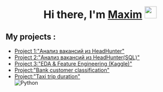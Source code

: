 <h1 align="center">Hi there, I'm <a href="https://github.com/illbeurs" target="_blank">Maxim</a> 
<img src="https://github.com/blackcater/blackcater/raw/main/images/Hi.gif" height="32"/></h1>

## My projects :
* [Project 1:"Анализ вакансий из HeadHunter"](https://github.com/illbeurs/DS-Course/tree/main/DS_Course_Folder/My%20projects/Project_1)
* [Project 2:"Анализ вакансий из HeadHunter(SQL)"](https://github.com/illbeurs/DS-Course/tree/main/DS_Course_Folder/My%20projects/Profect_2)
* [Project 3:"EDA & Feature Engineering (Kaggle)"](https://github.com/illbeurs/DS-Course/tree/main/DS_Course_Folder/My%20projects/Project_3)
* [Project:"Bank customer classification"](https://github.com/illbeurs/DS-Course/tree/fd2b4513367dd7de0c8e6a882eb962f29c74cad4/DS_Course_Folder/My%20projects/Bank_%D0%A1ustomer_%D0%A1lassification)
* [Project:"Taxi trip duration"](https://github.com/illbeurs/DS-Course/tree/fd2b4513367dd7de0c8e6a882eb962f29c74cad4/DS_Course_Folder/My%20projects/Taxi_duration_regression.ipynb) <br>
![Python](https://img.shields.io/badge/python-3670A0?style=for-the-badge&logo=python&logoColor=ffdd54)
